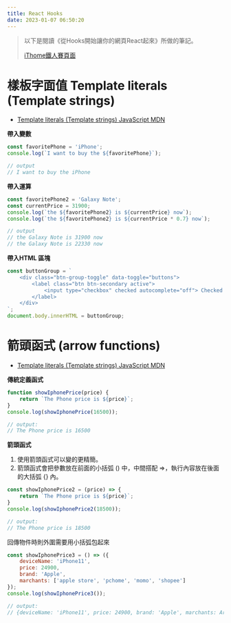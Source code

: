 ```yaml
---
title: React Hooks
date: 2023-01-07 06:50:20
---
```


> 以下是閱讀《從Hooks開始讓你的網頁React起來》所做的筆記。
> 
> [iThome鐵人賽頁面](https://ithelp.ithome.com.tw/articles/10216355)

# 樣板字面值 Template literals (Template strings)

* [Template literals (Template strings) JavaScript MDN](https://developer.mozilla.org/zh-TW/docs/Web/JavaScript/Reference/Template_literals)

**帶入變數**
```javascript
const favoritePhone = 'iPhone';
console.log(`I want to buy the ${favoritePhone}`);

// output
// I want to buy the iPhone
```

**帶入運算**
```javascript
const favoritePhone2 = 'Galaxy Note';
const currentPrice = 31900;
console.log(`the ${favoritePhone2} is ${currentPrice} now`);
console.log(`the ${favoritePhone2} is ${currentPrice * 0.7} now`);

// output
// the Galaxy Note is 31900 now
// the Galaxy Note is 22330 now
```

**帶入HTML 區塊**
```javascript
const buttonGroup = `
    <div class="btn-group-toggle" data-toggle="buttons">
        <label class="btn btn-secondary active">
            <input type="checkbox" checked autocomplete="off"> Checked
        </label>
    </div>
`;
document.body.innerHTML = buttonGroup;
```

# 箭頭函式 (arrow functions)
* [Template literals (Template strings) JavaScript MDN](https://developer.mozilla.org/zh-TW/docs/Web/JavaScript/Reference/Functions/Arrow_functions)

**傳統定義函式**
```javascript
function showIphonePrice(price) {
    return `The Phone price is ${price}`;
}
console.log(showIphonePrice(16500));

// output:
// The Phone price is 16500
```

**箭頭函式**

1. 使用箭頭函式可以變的更精簡。
2. 箭頭函式會把參數放在前面的小括弧 () 中，中間搭配 =>，執行內容放在後面的大括弧 {} 內。

```javascript
const showIphonePrice2 = (price) => {
    return `The Phone price is ${price}`;
}
console.log(showIphonePrice2(18500));

// output:
// The Phone price is 18500
```

回傳物件時則外圍需要用小括弧包起來

```javascript
const showIphonePrice3 = () => ({
    deviceName: 'iPhone11',
    price: 24900,
    brand: 'Apple',
    marchants: ['apple store', 'pchome', 'momo', 'shopee']
});
console.log(showIphonePrice3());

// output:
// {deviceName: 'iPhone11', price: 24900, brand: 'Apple', marchants: Array(4)}
```